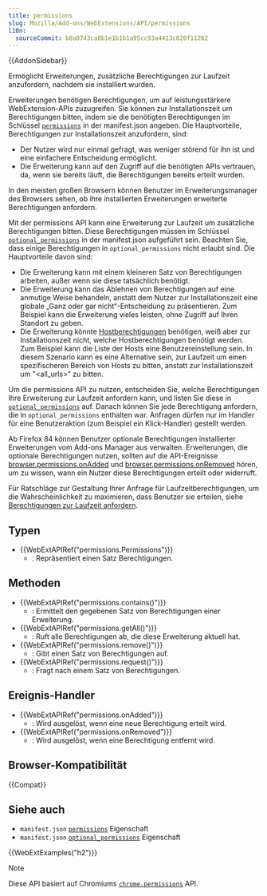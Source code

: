 ```yaml
---
title: permissions
slug: Mozilla/Add-ons/WebExtensions/API/permissions
l10n:
  sourceCommit: b8a0743ca8b1e1b1b1a95cc93a4413c020f11262
---
```


{{AddonSidebar}}

Ermöglicht Erweiterungen, zusätzliche Berechtigungen zur Laufzeit anzufordern, nachdem sie installiert wurden.

Erweiterungen benötigen Berechtigungen, um auf leistungsstärkere WebExtension-APIs zuzugreifen. Sie können zur Installationszeit um Berechtigungen bitten, indem sie die benötigten Berechtigungen im Schlüssel [`permissions`](/de/docs/Mozilla/Add-ons/WebExtensions/manifest.json/permissions) in der manifest.json angeben. Die Hauptvorteile, Berechtigungen zur Installationszeit anzufordern, sind:

- Der Nutzer wird nur einmal gefragt, was weniger störend für ihn ist und eine einfachere Entscheidung ermöglicht.
- Die Erweiterung kann auf den Zugriff auf die benötigten APIs vertrauen, da, wenn sie bereits läuft, die Berechtigungen bereits erteilt wurden.

In den meisten großen Browsern können Benutzer im Erweiterungsmanager des Browsers sehen, ob ihre installierten Erweiterungen erweiterte Berechtigungen anfordern.

Mit der permissions API kann eine Erweiterung zur Laufzeit um zusätzliche Berechtigungen bitten. Diese Berechtigungen müssen im Schlüssel [`optional_permissions`](/de/docs/Mozilla/Add-ons/WebExtensions/manifest.json/optional_permissions) in der manifest.json aufgeführt sein. Beachten Sie, dass einige Berechtigungen in `optional_permissions` nicht erlaubt sind. Die Hauptvorteile davon sind:

- Die Erweiterung kann mit einem kleineren Satz von Berechtigungen arbeiten, außer wenn sie diese tatsächlich benötigt.
- Die Erweiterung kann das Ablehnen von Berechtigungen auf eine anmutige Weise behandeln, anstatt dem Nutzer zur Installationszeit eine globale „Ganz oder gar nicht“-Entscheidung zu präsentieren. Zum Beispiel kann die Erweiterung vieles leisten, ohne Zugriff auf Ihren Standort zu geben.
- Die Erweiterung könnte [Hostberechtigungen](/de/docs/Mozilla/Add-ons/WebExtensions/manifest.json/permissions#host_permissions) benötigen, weiß aber zur Installationszeit nicht, welche Hostberechtigungen benötigt werden. Zum Beispiel kann die Liste der Hosts eine Benutzereinstellung sein. In diesem Szenario kann es eine Alternative sein, zur Laufzeit um einen spezifischeren Bereich von Hosts zu bitten, anstatt zur Installationszeit um "\<all_urls>" zu bitten.

Um die permissions API zu nutzen, entscheiden Sie, welche Berechtigungen Ihre Erweiterung zur Laufzeit anfordern kann, und listen Sie diese in [`optional_permissions`](/de/docs/Mozilla/Add-ons/WebExtensions/manifest.json/optional_permissions) auf. Danach können Sie jede Berechtigung anfordern, die in `optional_permissions` enthalten war. Anfragen dürfen nur im Handler für eine Benutzeraktion (zum Beispiel ein Klick-Handler) gestellt werden.

Ab Firefox 84 können Benutzer optionale Berechtigungen installierter Erweiterungen vom Add-ons Manager aus verwalten. Erweiterungen, die optionale Berechtigungen nutzen, sollten auf die API-Ereignisse [browser.permissions.onAdded](/de/docs/Mozilla/Add-ons/WebExtensions/API/permissions/onAdded) und [browser.permissions.onRemoved](/de/docs/Mozilla/Add-ons/WebExtensions/API/permissions/onRemoved) hören, um zu wissen, wann ein Nutzer diese Berechtigungen erteilt oder widerruft.

Für Ratschläge zur Gestaltung Ihrer Anfrage für Laufzeitberechtigungen, um die Wahrscheinlichkeit zu maximieren, dass Benutzer sie erteilen, siehe [Berechtigungen zur Laufzeit anfordern](https://extensionworkshop.com/documentation/develop/request-the-right-permissions/#request_permissions_at_runtime).

## Typen

- {{WebExtAPIRef("permissions.Permissions")}}
  - : Repräsentiert einen Satz Berechtigungen.

## Methoden

- {{WebExtAPIRef("permissions.contains()")}}
  - : Ermittelt den gegebenen Satz von Berechtigungen einer Erweiterung.
- {{WebExtAPIRef("permissions.getAll()")}}
  - : Ruft alle Berechtigungen ab, die diese Erweiterung aktuell hat.
- {{WebExtAPIRef("permissions.remove()")}}
  - : Gibt einen Satz von Berechtigungen auf.
- {{WebExtAPIRef("permissions.request()")}}
  - : Fragt nach einem Satz von Berechtigungen.

## Ereignis-Handler

- {{WebExtAPIRef("permissions.onAdded")}}
  - : Wird ausgelöst, wenn eine neue Berechtigung erteilt wird.
- {{WebExtAPIRef("permissions.onRemoved")}}
  - : Wird ausgelöst, wenn eine Berechtigung entfernt wird.

## Browser-Kompatibilität

{{Compat}}

## Siehe auch

- `manifest.json` [`permissions`](/de/docs/Mozilla/Add-ons/WebExtensions/manifest.json/permissions) Eigenschaft
- `manifest.json` [`optional_permissions`](/de/docs/Mozilla/Add-ons/WebExtensions/manifest.json/optional_permissions) Eigenschaft

{{WebExtExamples("h2")}}

> [!NOTE]
> Diese API basiert auf Chromiums [`chrome.permissions`](https://developer.chrome.com/docs/extensions/reference/api/permissions) API.
